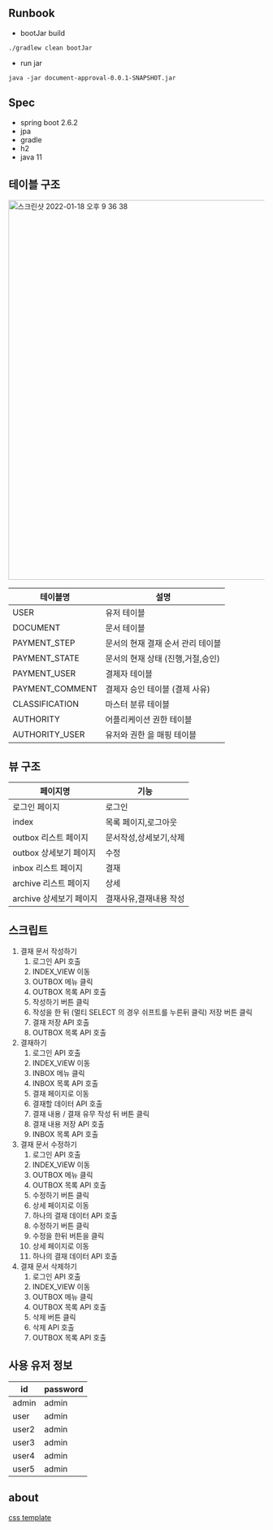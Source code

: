 ## Runbook

- bootJar build

```
./gradlew clean bootJar
```

- run jar

```
java -jar document-approval-0.0.1-SNAPSHOT.jar
```

## Spec

- spring boot 2.6.2
- jpa
- gradle
- h2
- java 11

## 테이블 구조

<img width="747" alt="스크린샷 2022-01-18 오후 9 36 38" src="https://user-images.githubusercontent.com/53357210/149938895-83858208-91b7-4ed5-9c56-8aef3f6d00de.png">

| 테이블명            | 설명                   |
|-----------------|----------------------|
| USER            | 유저 테이블               |
| DOCUMENT        | 문서 테이블               |
| PAYMENT_STEP    | 문서의 현재 결재 순서 관리 테이블  |
| PAYMENT_STATE   | 문서의 현재 상태 (진행,거절,승인) |
| PAYMENT_USER    | 결제자 테이블              |
| PAYMENT_COMMENT | 결제자 승인 테이블 (결제 사유)   |
| CLASSIFICATION  | 마스터 분류 테이블           |
|AUTHORITY| 어플리케이션 권한 테이블        |
|AUTHORITY_USER|유저와 권한 을 매핑 테이블|

## 뷰 구조

|페이지명| 기능           |
|-----|--------------|
|로그인 페이지| 로그인          |
|index| 목록 페이지,로그아웃  |
|outbox 리스트 페이지| 문서작성,상세보기,삭제 |
|outbox 상세보기 페이지| 수정           |
|inbox 리스트 페이지| 결재           |
|archive 리스트 페이지| 상세           |
|archive 상세보기 페이지| 결재사유,결재내용 작성 |

## 스크립트

1. 결재 문서 작성하기
    1. 로그인 API 호출
    2. INDEX_VIEW 이동
    3. OUTBOX 메뉴 클릭
    4. OUTBOX 목록 API 호출
    5. 작성하기 버튼 클릭
    6. 작성을 한 뒤 (멀티 SELECT 의 경우 쉬프트를 누른뒤 클릭) 저장 버튼 클릭
    7. 결재 저장 API 호출
    8. OUTBOX 목록 API 호출
2. 결재하기
    1. 로그인 API 호출
    2. INDEX_VIEW 이동
    3. INBOX 메뉴 클릭
    4. INBOX 목록 API 호출
    5. 결재 페이지로 이동
    6. 결재할 데이터 API 호출
    7. 결재 내용 / 결재 유무 작성 뒤 버튼 클릭
    8. 결재 내용 저장 API 호출
    9. INBOX 목록 API 호출
3. 결재 문서 수정하기
    1. 로그인 API 호출
    2. INDEX_VIEW 이동
    3. OUTBOX 메뉴 클릭
    4. OUTBOX 목록 API 호출
    5. 수정하기 버튼 클릭
    6. 상세 페이지로 이동
    7. 하나의 결재 데이터 API 호출
    8. 수정하기 버튼 클릭
    9. 수정을 한뒤 버튼을 클릭
    10. 상세 페이지로 이동
    11. 하나의 결재 데이터 API 호출
4. 결재 문서 삭제하기
    1. 로그인 API 호출
    2. INDEX_VIEW 이동
    3. OUTBOX 메뉴 클릭
    4. OUTBOX 목록 API 호출
    5. 삭제 버튼 클릭
    6. 삭제 API 호출
    7. OUTBOX 목록 API 호출

## 사용 유저 정보

|id|password|
|----|------|
|admin|admin|
|user|admin|
|user2|admin|
|user3|admin|
|user4|admin|
|user5|admin|

## about

[css template](https://startbootstrap.com/template/sb-admin)
